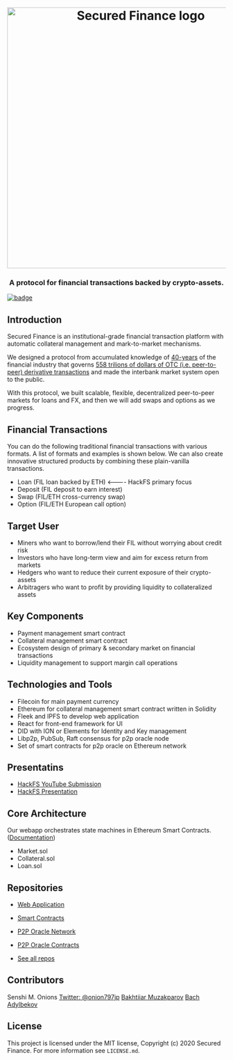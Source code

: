 <h1 align="center">
  <img width="600" src="img/logo.jpg" alt="Secured Finance logo" />
</h1>

<h3 align="center">A protocol for financial transactions backed by crypto-assets.</h3>

[![badge](https://img.shields.io/badge/submit%20for-HackFS-blue)](https://hack.ethglobal.co/showcase/secured-finance-recTkx6c1RDoLeaQm)

## Introduction

Secured Finance is an institutional-grade financial transaction platform with automatic collateral management and mark-to-market mechanisms.

We designed a protocol from accumulated knowledge of [40-years](https://en.wikipedia.org/wiki/Swap_(finance)#History) of the financial industry that governs [558 trilions of dollars of OTC (i.e. peer-to-peer) derivative transactions](https://stats.bis.org/statx/srs/table/d5.1) and made the interbank market system open to the public.

With this protocol, we built scalable, flexible, decentralized peer-to-peer markets for loans and FX, and then we will add swaps and options as we progress.

## Financial Transactions

You can do the following traditional financial transactions with various formats.
A list of formats and examples is shown below. We can also create innovative structured products by combining these plain-vanilla transactions.

- Loan (FIL loan backed by ETH) <---- HackFS primary focus
- Deposit (FIL deposit to earn interest)
- Swap (FIL/ETH cross-currency swap)
- Option (FIL/ETH European call option)

## Target User

- Miners who want to borrow/lend their FIL without worrying about credit risk
- Investors who have long-term view and aim for excess return from markets
- Hedgers who want to reduce their current exposure of their crypto-assets
- Arbitragers who want to profit by providing liquidity to collateralized assets

## Key Components

- Payment management smart contract
- Collateral management smart contract
- Ecosystem design of primary & secondary market on financial transactions
- Liquidity management to support margin call operations

## Technologies and Tools

- Filecoin for main payment currency
- Ethereum for collateral management smart contract written in Solidity
- Fleek and IPFS to develop web application
- React for front-end framework for UI
- DID with ION or Elements for Identity and Key management
- Libp2p, PubSub, Raft consensus for p2p oracle node
- Set of smart contracts for p2p oracle on Ethereum network

## Presentatins
- [HackFS YouTube Submission](https://youtu.be/cJ7RFAyNHbY)
- [HackFS Presentation](https://github.com/Secured-Finance/secured-finance-docs/blob/master/basics/HackFS-Presentation.pdf)

## Core Architecture

Our webapp orchestrates state machines in Ethereum Smart Contracts.
([Documentation](https://github.com/Secured-Finance/secured-finance-docs/tree/master/basics))

- Market.sol
- Collateral.sol
- Loan.sol

## Repositories

- [Web Application](https://github.com/Secured-Finance/Secured-Finance-app)
- [Smart Contracts](https://github.com/Secured-Finance/smart-contracts)
- [P2P Oracle Network](https://github.com/Secured-Finance/p2p-oracle-node)
- [P2P Oracle Contracts](https://github.com/Secured-Finance/p2p-oracle-smart-contracts)

- [See all repos](https://github.com/Secured-Finance)

## Contributors

Senshi M. Onions [Twitter: @onion797jp](https://twitter.com/onion797jp)
[Bakhtiiar Muzakparov](https://github.com/muzakparov)
[Bach Adylbekov](https://github.com/bahadylbekov)

## License

This project is licensed under the MIT license, Copyright (c) 2020 Secured Finance. For more information see `LICENSE.md`.

